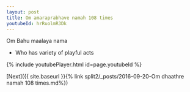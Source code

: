 ```yaml
---
layout: post
title: Om amaraprabhave namah 108 times
youtubeId: hrRuolmR3Dk
---
```

 
 
Om Bahu maalaya nama 
 
 -  Who has variety of playful acts 
 
  
 
  
 
 
 
 
 
 


{% include youtubePlayer.html id=page.youtubeId %}
 
[Next]({{ site.baseurl }}{% link  split2/_posts/2016-09-20-Om dhaathre namah 108 times.md%})
 
